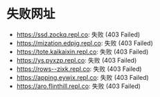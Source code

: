 # 失败网址
- https://ssd.zockq.repl.co: 失败 (403
Failed)
- https://mization.edpjg.repl.co: 失败 (403
Failed)
- https://tote.kaikaixin.repl.co: 失败 (403
Failed)
- https://ys.pyxzp.repl.co: 失败 (403
Failed)
- https://rows--zixk.repl.co: 失败 (403
Failed)
- https://apping.eywjx.repl.co: 失败 (403
Failed)
- https://aro.flinthill.repl.co: 失败 (403
Failed)
